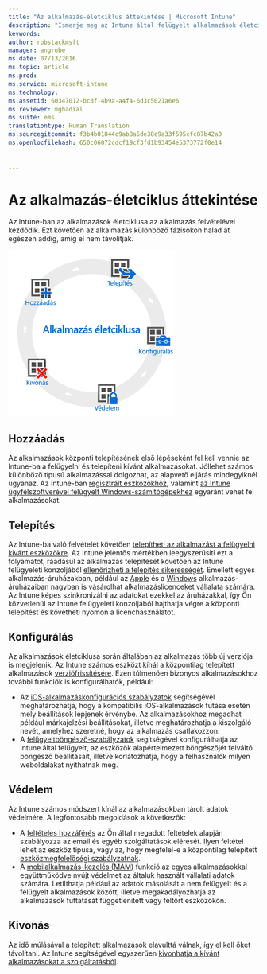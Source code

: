 ```yaml
---
title: "Az alkalmazás-életciklus áttekintése | Microsoft Intune"
description: "Ismerje meg az Intune által felügyelt alkalmazások életciklusát, kezdve a hozzáadásuktól a végső eltávolításukig."
keywords: 
author: robstackmsft
manager: angrobe
ms.date: 07/13/2016
ms.topic: article
ms.prod: 
ms.service: microsoft-intune
ms.technology: 
ms.assetid: 60347012-bc3f-4b9a-a4f4-6d3c5021a6e6
ms.reviewer: mghadial
ms.suite: ems
translationtype: Human Translation
ms.sourcegitcommit: f3b4b01844c9ab8a5de38e9a33f595cfc87b42a0
ms.openlocfilehash: 650c06072cdcf19cf3fd1b93454e5373772f0e14


---
```


# Az alkalmazás-életciklus áttekintése

Az Intune-ban az alkalmazások életciklusa az alkalmazás felvételével kezdődik. Ezt követően az alkalmazás különböző fázisokon halad át egészen addig, amíg el nem távolítják.

![Az alkalmazások életciklusa](./media/app-lifecycle.png "the Intune app lifecycle")

## Hozzáadás

Az alkalmazások központi telepítésének első lépéseként fel kell vennie az Intune-ba a felügyelni és telepíteni kívánt alkalmazásokat. Jóllehet számos különböző típusú alkalmazással dolgozhat, az alapvető eljárás mindegyiknél ugyanaz. Az Intune-ban [regisztrált eszközökhöz](add-apps-for-mobile-devices-in-microsoft-intune.md), valamint [az Intune ügyfélszoftverével felügyelt Windows-számítógépekhez](add-apps-for-windows-pcs-in-microsoft-intune.md) egyaránt vehet fel alkalmazásokat.

## Telepítés

Az Intune-ba való felvételét követően [telepítheti az alkalmazást a felügyelni kívánt eszközökre](deploy-apps.md). Az Intune jelentős mértékben leegyszerűsíti ezt a folyamatot, ráadásul az alkalmazás telepítését követően az Intune felügyeleti konzoljából [ellenőrizheti a telepítés sikerességét](monitor-apps-in-microsoft-intune.md). Emellett egyes alkalmazás-áruházakban, például az [Apple](manage-ios-apps-you-purchased-through-a-volume-purchase-program-with-microsoft-intune.md) és a [Windows](manage-apps-you-purchased-from-the-windows-store-for-business-with-microsoft-intune.md) alkalmazás-áruházaiban nagyban is vásárolhat alkalmazáslicenceket vállalata számára. Az Intune képes szinkronizálni az adatokat ezekkel az áruházakkal, így Ön közvetlenül az Intune felügyeleti konzoljából hajthatja végre a központi telepítést és követheti nyomon a licenchasználatot.

## Konfigurálás

Az alkalmazások életciklusa során általában az alkalmazás több új verziója is megjelenik. Az Intune számos eszközt kínál a központilag telepített alkalmazások [verziófrissítésére](update-apps-using-microsoft-intune.md). Ezen túlmenően bizonyos alkalmazásokhoz további funkciók is konfigurálhatók, például:
- Az [iOS-alkalmazáskonfigurációs szabályzatok](configure-ios-apps-with-mobile-app-configuration-policies-in-microsoft-intune.md) segítségével meghatározhatja, hogy a kompatibilis iOS-alkalmazások futása esetén mely beállítások lépjenek érvénybe. Az alkalmazásokhoz megadhat például márkajelzési beállításokat, illetve meghatározhatja a kiszolgáló nevét, amelyhez szeretné, hogy az alkalmazás csatlakozzon.
- A [felügyeltböngésző-szabályzatok](manage-internet-access-using-managed-browser-policies.md) segítségével konfigurálhatja az Intune által felügyelt, az eszközök alapértelmezett böngészőjét felváltó böngésző beállításait, illetve korlátozhatja, hogy a felhasználók milyen weboldalakat nyithatnak meg.

## Védelem

Az Intune számos módszert kínál az alkalmazásokban tárolt adatok védelmére. A legfontosabb megoldások a következők:
- A [feltételes hozzáférés](restrict-access-to-email-and-o365-services-with-microsoft-intune.md) az Ön által megadott feltételek alapján szabályozza az email és egyéb szolgáltatások elérését. Ilyen feltétel lehet az eszköz típusa, vagy az, hogy megfelel-e a központilag telepített [eszközmegfelelőségi szabályzatnak](introduction-to-device-compliance-policies-in-microsoft-intune.md).
- A [mobilalkalmazás-kezelés (MAM)](protect-app-data-using-mobile-app-management-policies-with-microsoft-intune.md) funkció az egyes alkalmazásokkal együttműködve nyújt védelmet az általuk használt vállalati adatok számára. Letilthatja például az adatok másolását a nem felügyelt és a felügyelt alkalmazások között, illetve megakadályozhatja az alkalmazások futtatását függetlenített vagy feltört eszközökön.

## Kivonás

Az idő múlásával a telepített alkalmazások elavulttá válnak, így el kell őket távolítani. Az Intune segítségével egyszerűen [kivonhatja a kívánt alkalmazásokat a szolgáltatásból](retire-apps-using-microsoft-intune.md).



<!--HONumber=Aug16_HO2-->


